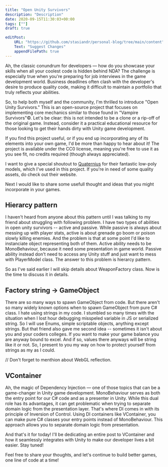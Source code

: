 ```yaml
---
title: "Open Unity Survivors"
description: "Description"
date: 2020-09-15T11:30:03+00:00
tags: [""]
draft: true

editPost:
    URL: "https://github.com/stasiandr/personal-blog/tree/main/content"
    Text: "Suggest Changes" 
    appendFilePath: true
---
```


Ah, the classic conundrum for developers — how do you showcase your skills when all your coolest code is hidden behind NDA? The challenge is especially true when you're preparing for job interviews in the game development world. Business deadlines often clash with the developer's desire to produce quality code, making it difficult to maintain a portfolio that truly reflects your abilities.

So, to help both myself and the community, I'm thrilled to introduce "Open Unity Survivors." This is an open-source project that focuses on implementing core mechanics similar to those found in "Vampire Survivors"©. Let's be clear: this is not intended to be a clone or a rip-off of the original game. Instead, consider it a practical educational resource for those looking to get their hands dirty with Unity game development.

If you find this project useful, or if you end up incorporating any of its elements into your own game, I'd be more than happy to hear about it! The project is available under the CC0 license, meaning you're free to use it as you see fit, no credits required (though always appreciated).

I want to give a special shoutout to [Quaternius](https://quaternius.com) for their fantastic low-poly models, which I've used in this project. If you're in need of some quality assets, do check out their website.



Next I would like to share some usefull thought and ideas that you might incorporate in your games.

## Hierarcy pattern

I haven't heard from anyone about this pattern until I was talking to my friend about struggling with following problem. I have two types of abilities in open unity survivors -- active and passive. While passive is always about messing up with player stats, active is about grenade go boom or poison slowly killing enemies. And the problem is that at some point I'd like to instanciate object representing both of them. Active ability needs to be MonoBehaviour, because it need some presentation in game world. Passive ability instead don't need to access any Unity stuff and just want to mess with PlayerModel class. The answer to this problem is hierarcy pattern.


So as I've said earlier I will skip details about WeaponFactory class. Now is the time to discuss it in details.

## Factory string -> GameObject

There are so many ways to spawn GameObject from code. But there aren't so many widely known options when to spawn GameObject from pure C# class. I hate using strings in my code. I stumbled so many times with the situation when I lost hour debugging misspeled variable in JS or serialized string. So I will use Enums, simple scriptable objects, anything except strings. But that friend also gave me second idea -- sometimes it isn't about you and your coders colleges. If you want to make your game balance you are anyway bound to excel. And if so, values there anyways will be string like it or not. So, I present to you my way on how to protect yourself from strings as my as I could.

// Don't forget to menthion about WebGL reflection.

## VContainer

Ah, the magic of Dependency Injection — one of those topics that can be a game-changer in Unity game development. MonoBehaviour serves as both the entry point for our C# code and as a presenter in Unity. While this dual role has its advantages, it can get problematic when trying to separate domain logic from the presentation layer. That's where DI comes in with its principle of Inversion of Control. Using DI containers like VContainer, you can make pure C# classes your entry points instead of MonoBehaviour. This approach allows you to separate domain logic from presentation.


And that's it for today! I'll be dedicating an entire post to VContainer and how it seamlessly integrates with Unity to make our developer lives a bit easier. Stay tuned!

Feel free to share your thoughts, and let's continue to build better games, one line of code at a time!